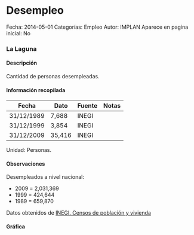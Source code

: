 Desempleo
=====

Fecha: 2014-05-01
Categorías: Empleo
Autor: IMPLAN
Aparece en pagina inicial: No

### La Laguna

#### Descripción

Cantidad de personas desempleadas.

<!-- break -->

#### Información recopilada

<table class="table table-hover table-bordered matriz">
  <thead>
    <tr><th>Fecha</th><th>Dato</th><th>Fuente</th><th>Notas</th></tr>
  </thead>
  <tbody>
    <tr><td class="centrado">31/12/1989</td><td class="derecha">7,688</td><td>INEGI</td><td></td></tr>
    <tr><td class="centrado">31/12/1999</td><td class="derecha">3,854</td><td>INEGI</td><td></td></tr>
    <tr><td class="centrado">31/12/2009</td><td class="derecha">35,416</td><td>INEGI</td><td></td></tr>
  </tbody>
</table>

Unidad: Personas.

#### Observaciones

Desempleados a nivel nacional:

- 2009 = 2,031,369
- 1999 = 424,644
- 1989 = 659,870


Datos obtenidos de [INEGI. Censos de población y vivienda](http://www.inegi.org.mx/sistemas/consulta_resultados/iter2010.aspx?c=27329&s=est)

#### Gráfica

<div id="Morrisfucdgtol" class="grafica"></div>
  <script>
  new Morris.Line({
    element: 'Morrisfucdgtol',
    data: [
      { fecha: '1989-12-31', dato: 7688 },
      { fecha: '1999-12-31', dato: 3854 },
      { fecha: '2009-12-31', dato: 35416 }
    ],
    xkey: 'fecha',
    ykeys: ['dato'],
    labels: ['Dato'],
    lineColors: ['#FF5B02'],
    xLabelFormat: function(d) {
      return d.getDate()+'/'+(d.getMonth()+1)+'/'+d.getFullYear();
    },
    dateFormat: function (ts) {
      var d = new Date(ts);
      return d.getDate() + '/' + (d.getMonth() + 1) + '/' + d.getFullYear();
    }
  });
  </script>
